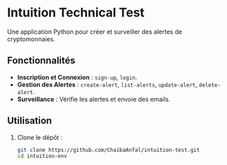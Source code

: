 # Intuition Technical Test

Une application Python pour créer et surveiller des alertes de cryptomonnaies.

## Fonctionnalités

- **Inscription et Connexion** : `sign-up`, `login`.
- **Gestion des Alertes** : `create-alert`, `list-alerts`, `update-alert`, `delete-alert`.
- **Surveillance** : Vérifie les alertes et envoie des emails.

## Utilisation

1. Clone le dépôt :
   ```bash
   git clone https://github.com/ChaibaAnfal/intuition-test.git
   cd intuition-env